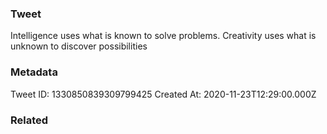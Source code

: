 ### Tweet
Intelligence uses what is known to solve problems.
Creativity uses what is unknown to discover possibilities

### Metadata
Tweet ID: 1330850839309799425
Created At: 2020-11-23T12:29:00.000Z

### Related

